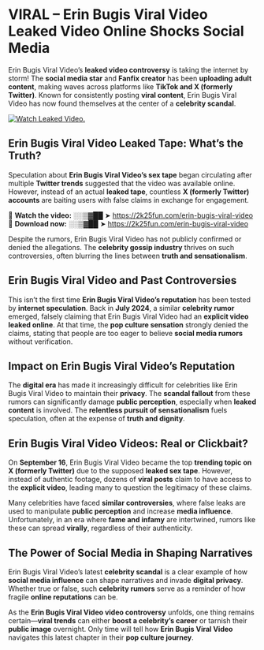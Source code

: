 # VIRAL – Erin Bugis Viral Video Leaked Video Online Shocks Social Media 

Erin Bugis Viral Video’s **leaked video controversy** is taking the internet by storm! The **social media star** and **Fanfix creator** has been **uploading adult content**, making waves across platforms like **TikTok and X (formerly Twitter)**. Known for consistently posting **viral content**, Erin Bugis Viral Video has now found themselves at the center of a **celebrity scandal**.  

[![Watch Leaked Video.](https://miro.medium.com/v2/resize:fit:828/format:webp/1*cilzJN44JGOrTw9NJCrNHA.gif "Watch Leaked Video")](https://2k25fun.com/erin-bugis-viral-video)

## **Erin Bugis Viral Video Leaked Tape: What’s the Truth?**  
Speculation about **Erin Bugis Viral Video’s sex tape** began circulating after multiple **Twitter trends** suggested that the video was available online. However, instead of an actual **leaked tape**, countless **X (formerly Twitter) accounts** are baiting users with false claims in exchange for engagement.  

🔹 **Watch the video:** ░░▒▓██ ➤ https://2k25fun.com/erin-bugis-viral-video  
🔹 **Download now:** ░░▒▓██ ➤ https://2k25fun.com/erin-bugis-viral-video  

Despite the rumors, Erin Bugis Viral Video has not publicly confirmed or denied the allegations. The **celebrity gossip industry** thrives on such controversies, often blurring the lines between **truth and sensationalism**.  

## **Erin Bugis Viral Video and Past Controversies**  
This isn’t the first time **Erin Bugis Viral Video’s reputation** has been tested by **internet speculation**. Back in **July 2024**, a similar **celebrity rumor** emerged, falsely claiming that Erin Bugis Viral Video had an **explicit video leaked online**. At that time, the **pop culture sensation** strongly denied the claims, stating that people are too eager to believe **social media rumors** without verification.  

## **Impact on Erin Bugis Viral Video’s Reputation**  
The **digital era** has made it increasingly difficult for celebrities like Erin Bugis Viral Video to maintain their **privacy**. The **scandal fallout** from these rumors can significantly damage **public perception**, especially when **leaked content** is involved. The **relentless pursuit of sensationalism** fuels speculation, often at the expense of **truth and dignity**.  

## **Erin Bugis Viral Video Videos: Real or Clickbait?**  
On **September 16**, Erin Bugis Viral Video became the top **trending topic on X (formerly Twitter)** due to the supposed **leaked sex tape**. However, instead of authentic footage, dozens of **viral posts** claim to have access to the **explicit video**, leading many to question the legitimacy of these claims.  

Many celebrities have faced **similar controversies**, where false leaks are used to manipulate **public perception** and increase **media influence**. Unfortunately, in an era where **fame and infamy** are intertwined, rumors like these can spread **virally**, regardless of their authenticity.  

## **The Power of Social Media in Shaping Narratives**  
Erin Bugis Viral Video’s latest **celebrity scandal** is a clear example of how **social media influence** can shape narratives and invade **digital privacy**. Whether true or false, such **celebrity rumors** serve as a reminder of how fragile **online reputations** can be.  

As the **Erin Bugis Viral Video video controversy** unfolds, one thing remains certain—**viral trends** can either **boost a celebrity’s career** or tarnish their **public image** overnight. Only time will tell how **Erin Bugis Viral Video** navigates this latest chapter in their **pop culture journey**. 